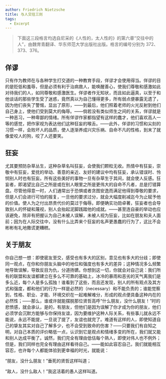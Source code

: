 ```yaml
---
author: Friedrich Nietzsche
title: 与人交往三则
tags:
  - Excerpt
---
```


> 下面这三段格言均选自尼采的《人性的，太人性的》的第六章“交往中的人”，由魏育青翻译、华东师范大学出版社出版。格言的编号分别为 372、373、376。

## 佯谬

只有作为教师在与各种学生打交道的一种教育手段，佯谬才会使用得当。佯谬的目的是贬低和羞辱，但是必须有利于治病救人，能唤醒善心，使我们尊敬和感激如此对待我们的人，如同尊敬和感激医生。佯谬者作无知状，而且如此逼真，以至于和他谈话的那些学生受了迷惑，竟然真以为自己懂得更多，所有弱点便暴露无遗了，因为他们丧失了警惕，显出了原形，——到最后，他们照着老师的火光反射到他们自己身上，使他们受到莫大的侮辱。——倘若没有类似师生之间的关系，佯谬就是一种恶习，一种卑鄙的情绪。所有佯谬作家都指望有这样的蠢才，他们喜欢高人一等的感觉，把作家视为表达他们这种狂妄的喉舌。——此外，佯谬的习惯和尖刻的习惯一样，会败坏人的品质，使人逐渐养成兴灾乐祸、自命不凡的性格，到末了就像爱咬人的狗，咬了人还要笑。

## 狂妄

尤其要预防杂草丛生，这种杂草名叫狂妄，会使我们颗粒无收。热情中有狂妄，崇敬中有狂妄，爱抚的举动、善意的亲近、友好的建议中均有狂妄，承认错误时、怜悯别人时也有狂妄。所有这些美好的事物一旦有杂草生于其间，就会使人反感。狂妄者，即渴望比自己之所是或在别人眼里之所是更伟大的自命不凡者，总是打错算盘。尽管他得意一时，人们通常出于恐惧或者贪图安逸而满足他得到尊敬的要求，但是人们会进行可怕的报复，一旦他的要求过分，就会大幅度削减迄今为止赋予他的价值。使人为之付出昂贵代价的莫过于侮辱。即便确实功勋卓著，狂妄者也会导致别人的怀疑和蔑视，别人会抬起泥脚践踏他的成就。——甚至连自豪的举动也应该避免，除非有把握认为自己未被人误解，未被人视为狂妄，比如在朋友和夫人面前；因为在人际交往中，没有什么比弄来个狂妄的名声更愚蠢的行为了，这比不会彬彬有礼地撒谎更糟糕。

## 关于朋友

你自己想一想：即使密友至交，感受也有多大的区别，意见也有多大的分歧；即使同一观点，在你和你朋友头脑中的地位和强度也有多大的差异；这种情况多么频繁地导致误解，导致反目为仇，分道扬镳。你想到这一切，你就会对自己说：我们所有的联盟和友谊都建立在多么不可靠的基础上，冰冷的暴雨和恶劣的天气离我们是多么近，每个人是多么孤独！谁看到了这些，而且还发现，别人的所有观点及其方式和强度，都和他们的行为一样是必然的（necessary）和不能负责的；谁能觉察到，性格、职业、才能、环境交织在一起难解难分，形成的观点便具备这种内在的必然性；——那么，谁或许就能摆脱那位贤哲高呼“什么朋友，没什么朋友！”时的悲愤感，就会承认，是的，有朋友，但他们是因为误解了你才成为你的朋友，他们必须学会沉默方能够与你保持友谊，因为要维护这种人际关系，有些事儿就永远不能说，永远不能提，一旦说了提了，友谊也就完了。难道有这样的人，即使知道自己的挚友其实对自己了解多少，也不会受到致命的伤害？——只要我们有自知之明，对自己本质的评价略低一点，认识到它是观点和情绪多变的所在，我们就又能和别人达成平衡了。诚然，我们完全有理由低估每个熟人，即使对伟人也不例外；但是，我们同样也完全有理由这样看待自己。——能如此容忍自己，我们就能相互容忍，也许每个人都能体验到更幸福的时光，就能说：

“朋友，没什么朋友！”垂死的贤哲这样叫道；

“敌人，没什么敌人！”我这活着的愚人这样叫道。
